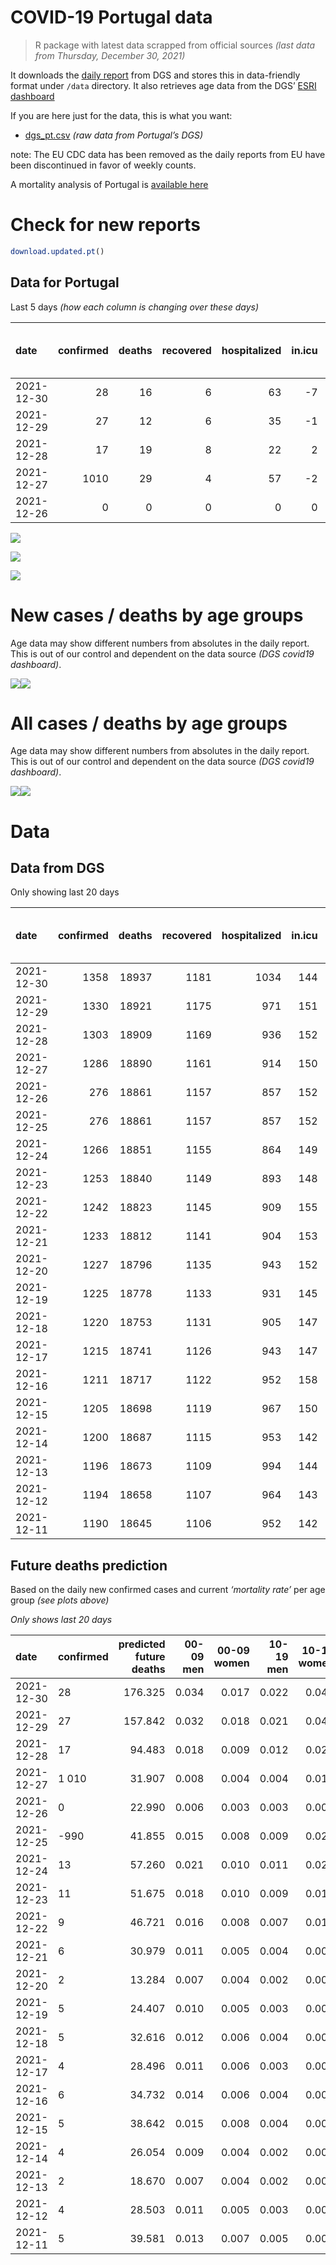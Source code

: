 COVID-19 Portugal data
================

> R package with latest data scrapped from official sources *(last data
> from Thursday, December 30, 2021)*

It downloads the [daily
report](https://covid19.min-saude.pt/relatorio-de-situacao/) from DGS
and stores this in data-friendly format under `/data` directory. It also
retrieves age data from the DGS’ [ESRI
dashboard](https://covid19.min-saude.pt/ponto-de-situacao-atual-em-portugal/)

If you are here just for the data, this is what you want:

-   [dgs\_pt.csv](raw/master/data/dgs_pt.csv) *(raw data from Portugal’s
    DGS)*

note: The EU CDC data has been removed as the daily reports from EU have
been discontinued in favor of weekly counts.

A mortality analysis of Portugal is [available
here](https://averissimo.github.io/covid19-analysis/mortality.html)

# Check for new reports

``` r
download.updated.pt()
```

## Data for Portugal

Last 5 days *(how each column is changing over these days)*

| date       | confirmed | deaths | recovered | hospitalized | in.icu | first vaccine | second vaccine | confirmed m 00-09 | confirmed w 00-09 | confirmed m 10-19 | confirmed w 10-19 | confirmed m 20-29 | confirmed w 20-29 | confirmed m 30-39 | confirmed w 30-39 | confirmed m 40-49 | confirmed w 40-49 | confirmed m 50-59 | confirmed w 50-59 | confirmed m 60-69 | confirmed w 60-69 | confirmed m 70-79 | confirmed w 70-79 | confirmed m 80+ | confirmed w 80+ | death m 00-09 | death w 00-09 | death m 10-19 | death w 10-19 | death m 20-29 | death w 20-29 | death m 30-39 | death w 30-39 | death m 40-49 | death w 40-49 | death m 50-59 | death w 50-59 | death m 60-69 | death w 60-69 | death m 70-79 | death w 70-79 | death m 80+ | death w 80+ |
|:-----------|----------:|-------:|----------:|-------------:|-------:|--------------:|---------------:|------------------:|------------------:|------------------:|------------------:|------------------:|------------------:|------------------:|------------------:|------------------:|------------------:|------------------:|------------------:|------------------:|------------------:|------------------:|------------------:|----------------:|----------------:|--------------:|--------------:|--------------:|--------------:|--------------:|--------------:|--------------:|--------------:|--------------:|--------------:|--------------:|--------------:|--------------:|--------------:|--------------:|--------------:|------------:|------------:|
| 2021-12-30 |        28 |     16 |         6 |           63 |     -7 |            NA |             NA |               811 |               769 |              1593 |              1759 |              2844 |              2891 |              2349 |              2410 |              2335 |              2948 |              1931 |              2291 |              1048 |              1182 |               428 |               523 |             184 |             322 |             0 |             0 |             0 |             0 |             0 |             0 |             0 |             0 |             0 |             0 |             2 |             0 |             0 |             0 |             3 |             2 |           6 |           3 |
| 2021-12-29 |        27 |     12 |         6 |           35 |     -1 |            NA |             NA |               766 |               848 |              1512 |              1649 |              2611 |              2759 |              2154 |              2416 |              2261 |              2798 |              1754 |              2030 |               957 |              1037 |               390 |               452 |             179 |             260 |             0 |             0 |             0 |             0 |             0 |             0 |             0 |             0 |             0 |             0 |             0 |             0 |             2 |             0 |             1 |             3 |           2 |           4 |
| 2021-12-28 |        17 |     19 |         8 |           22 |      2 |            NA |             NA |               426 |               414 |               895 |               977 |              1800 |              1830 |              1402 |              1525 |              1511 |              1769 |              1187 |              1345 |               638 |               666 |               227 |               242 |             107 |             145 |             0 |             0 |             0 |             0 |             0 |             0 |             0 |             0 |             0 |             0 |             0 |             1 |             4 |             2 |             3 |             1 |           3 |           5 |
| 2021-12-27 |      1010 |     29 |         4 |           57 |     -2 |            NA |             NA |               189 |               195 |               325 |               430 |               704 |               753 |               577 |               540 |               565 |               619 |               364 |               398 |               199 |               221 |                70 |                72 |              41 |              52 |             0 |             0 |             0 |             0 |             0 |             0 |             0 |             0 |             0 |             0 |             1 |             0 |             2 |             0 |             3 |             1 |           7 |           2 |
| 2021-12-26 |         0 |      0 |         0 |            0 |      0 |            NA |             NA |               152 |               133 |               204 |               238 |               385 |               463 |               325 |               323 |               304 |               332 |               243 |               223 |               127 |               110 |                48 |                42 |              30 |              51 |             0 |             0 |             0 |             0 |             0 |             0 |             0 |             0 |             0 |             0 |             0 |             0 |             0 |             1 |             2 |             2 |           6 |           2 |

![](README_files/figure-gfm/totals-1.svg)<!-- -->

![](README_files/figure-gfm/differential-1.svg)<!-- -->

![](README_files/figure-gfm/differential_7days-1.svg)<!-- -->

# New cases / deaths by age groups

Age data may show different numbers from absolutes in the daily report.
This is out of our control and dependent on the data source *(DGS
covid19 dashboard)*.

![](README_files/figure-gfm/new_cases_deaths-1.svg)<!-- -->![](README_files/figure-gfm/new_cases_deaths-2.svg)<!-- -->

# All cases / deaths by age groups

Age data may show different numbers from absolutes in the daily report.
This is out of our control and dependent on the data source *(DGS
covid19 dashboard)*.

![](README_files/figure-gfm/total_cases_deaths-1.svg)<!-- -->![](README_files/figure-gfm/total_cases_deaths-2.svg)<!-- -->

# Data

## Data from DGS

Only showing last 20 days

| date       | confirmed | deaths | recovered | hospitalized | in.icu | confirmed m 00-09 | confirmed w 00-09 | confirmed m 10-19 | confirmed w 10-19 | confirmed m 20-29 | confirmed w 20-29 | confirmed m 30-39 | confirmed w 30-39 | confirmed m 40-49 | confirmed w 40-49 | confirmed m 50-59 | confirmed w 50-59 | confirmed m 60-69 | confirmed w 60-69 | confirmed m 70-79 | confirmed w 70-79 | confirmed m 80+ | confirmed w 80+ | death m 00-09 | death w 00-09 | death m 10-19 | death w 10-19 | death m 20-29 | death w 20-29 | death m 30-39 | death w 30-39 | death m 40-49 | death w 40-49 | death m 50-59 | death w 50-59 | death m 60-69 | death w 60-69 | death m 70-79 | death w 70-79 | death m 80+ | death w 80+ | first vaccine | second vaccine |
|:-----------|----------:|-------:|----------:|-------------:|-------:|------------------:|------------------:|------------------:|------------------:|------------------:|------------------:|------------------:|------------------:|------------------:|------------------:|------------------:|------------------:|------------------:|------------------:|------------------:|------------------:|----------------:|----------------:|--------------:|--------------:|--------------:|--------------:|--------------:|--------------:|--------------:|--------------:|--------------:|--------------:|--------------:|--------------:|--------------:|--------------:|--------------:|--------------:|------------:|------------:|--------------:|---------------:|
| 2021-12-30 |      1358 |  18937 |      1181 |         1034 |    144 |             47830 |             46310 |             73467 |             73495 |            112090 |            113036 |             96661 |            106369 |            100289 |            121220 |             82462 |            101239 |             59173 |             64625 |             36082 |             40391 |           28063 |           54894 |             2 |             1 |             1 |             2 |             8 |             5 |            27 |            21 |           117 |            74 |           388 |           163 |          1208 |           534 |          2545 |          1553 |        5650 |        6638 |            NA |             NA |
| 2021-12-29 |      1330 |  18921 |      1175 |          971 |    151 |             47019 |             45541 |             71874 |             71736 |            109246 |            110145 |             94312 |            103959 |             97954 |            118272 |             80531 |             98948 |             58125 |             63443 |             35654 |             39868 |           27879 |           54572 |             2 |             1 |             1 |             2 |             8 |             5 |            27 |            21 |           117 |            74 |           386 |           163 |          1208 |           534 |          2542 |          1551 |        5644 |        6635 |            NA |             NA |
| 2021-12-28 |      1303 |  18909 |      1169 |          936 |    152 |             46253 |             44693 |             70362 |             70087 |            106635 |            107386 |             92158 |            101543 |             95693 |            115474 |             78777 |             96918 |             57168 |             62406 |             35264 |             39416 |           27700 |           54312 |             2 |             1 |             1 |             2 |             8 |             5 |            27 |            21 |           117 |            74 |           386 |           163 |          1206 |           534 |          2541 |          1548 |        5642 |        6631 |            NA |             NA |
| 2021-12-27 |      1286 |  18890 |      1161 |          914 |    150 |             45827 |             44279 |             69467 |             69110 |            104835 |            105556 |             90756 |            100018 |             94182 |            113705 |             77590 |             95573 |             56530 |             61740 |             35037 |             39174 |           27593 |           54167 |             2 |             1 |             1 |             2 |             8 |             5 |            27 |            21 |           117 |            74 |           386 |           162 |          1202 |           532 |          2538 |          1547 |        5639 |        6626 |            NA |             NA |
| 2021-12-26 |       276 |  18861 |      1157 |          857 |    152 |             45638 |             44084 |             69142 |             68680 |            104131 |            104803 |             90179 |             99478 |             93617 |            113086 |             77226 |             95175 |             56331 |             61519 |             34967 |             39102 |           27552 |           54115 |             2 |             1 |             1 |             2 |             8 |             5 |            27 |            21 |           117 |            74 |           385 |           162 |          1200 |           532 |          2535 |          1546 |        5632 |        6624 |            NA |             NA |
| 2021-12-25 |       276 |  18861 |      1157 |          857 |    152 |             45486 |             43951 |             68938 |             68442 |            103746 |            104340 |             89854 |             99155 |             93313 |            112754 |             76983 |             94952 |             56204 |             61409 |             34919 |             39060 |           27522 |           54064 |             2 |             1 |             1 |             2 |             8 |             5 |            27 |            21 |           117 |            74 |           385 |           162 |          1200 |           531 |          2533 |          1544 |        5626 |        6622 |            NA |             NA |
| 2021-12-24 |      1266 |  18851 |      1155 |          864 |    149 |             45129 |             43567 |             68306 |             67707 |            102661 |            103225 |             89012 |             98242 |             92443 |            111882 |             76358 |             94323 |             55908 |             61079 |             34821 |             38937 |           27486 |           53997 |             2 |             1 |             1 |             2 |             8 |             5 |            27 |            21 |           117 |            74 |           385 |           162 |          1199 |           531 |          2532 |          1543 |        5624 |        6617 |            NA |             NA |
| 2021-12-23 |      1253 |  18840 |      1149 |          893 |    148 |             44631 |             43096 |             67487 |             66798 |            101182 |            101749 |             87902 |             97080 |             91375 |            110704 |             75615 |             93542 |             55504 |             60689 |             34677 |             38793 |           27423 |           53915 |             2 |             1 |             1 |             2 |             8 |             5 |            27 |            21 |           117 |            73 |           384 |           162 |          1199 |           531 |          2530 |          1542 |        5622 |        6613 |            NA |             NA |
| 2021-12-22 |      1242 |  18823 |      1145 |          909 |    155 |             44204 |             42647 |             66845 |             66101 |             99986 |            100590 |             86950 |             96208 |             90495 |            109742 |             75034 |             92923 |             55148 |             60363 |             34555 |             38650 |           27375 |           53816 |             2 |             1 |             1 |             2 |             8 |             5 |            27 |            21 |           117 |            73 |           383 |           162 |          1196 |           531 |          2527 |          1538 |        5620 |        6609 |            NA |             NA |
| 2021-12-21 |      1233 |  18812 |      1141 |          904 |    153 |             43825 |             42264 |             66322 |             65571 |             99044 |             99632 |             86156 |             95469 |             89711 |            108929 |             74518 |             92357 |             54830 |             60059 |             34444 |             38519 |           27324 |           53739 |             2 |             1 |             1 |             2 |             8 |             5 |            27 |            21 |           117 |            73 |           383 |           162 |          1194 |           531 |          2526 |          1536 |        5618 |        6605 |            NA |             NA |
| 2021-12-20 |      1227 |  18796 |      1135 |          943 |    152 |             43567 |             42020 |             66036 |             65236 |             98460 |             99053 |             85656 |             94978 |             89212 |            108406 |             74169 |             91969 |             54607 |             59842 |             34384 |             38420 |           27295 |           53679 |             2 |             1 |             1 |             2 |             8 |             5 |            27 |            21 |           117 |            73 |           383 |           162 |          1192 |           531 |          2524 |          1535 |        5612 |        6600 |            NA |             NA |
| 2021-12-19 |      1225 |  18778 |      1133 |          931 |    145 |             43407 |             41846 |             65896 |             65059 |             98193 |             98801 |             85450 |             94730 |             88989 |            108161 |             73971 |             91797 |             54528 |             59752 |             34348 |             38380 |           27280 |           53662 |             2 |             1 |             1 |             2 |             8 |             5 |            27 |            21 |           116 |            73 |           383 |           162 |          1191 |           531 |          2520 |          1534 |        5609 |        6592 |            NA |             NA |
| 2021-12-18 |      1220 |  18753 |      1131 |          905 |    147 |             43164 |             41621 |             65639 |             64797 |             97800 |             98458 |             85082 |             94404 |             88634 |            107743 |             73674 |             91542 |             54384 |             59580 |             34278 |             38308 |           27258 |           53619 |             2 |             1 |             1 |             2 |             8 |             5 |            27 |            21 |           116 |            73 |           382 |           162 |          1186 |           530 |          2517 |          1534 |        5601 |        6585 |            NA |             NA |
| 2021-12-17 |      1215 |  18741 |      1126 |          943 |    147 |             42874 |             41334 |             65344 |             64508 |             97299 |             98023 |             84670 |             93976 |             88231 |            107288 |             73387 |             91222 |             54193 |             59394 |             34203 |             38208 |           27220 |           53557 |             2 |             1 |             1 |             2 |             8 |             5 |            27 |            21 |           116 |            73 |           381 |           162 |          1184 |           530 |          2515 |          1531 |        5598 |        6584 |            NA |             NA |
| 2021-12-16 |      1211 |  18717 |      1122 |          952 |    158 |             42607 |             41064 |             65103 |             64280 |             96834 |             97643 |             84312 |             93595 |             87841 |            106876 |             73114 |             90911 |             53971 |             59180 |             34129 |             38126 |           27192 |           53512 |             2 |             1 |             1 |             2 |             8 |             5 |            27 |            21 |           116 |            73 |           380 |           160 |          1183 |           528 |          2511 |          1529 |        5592 |        6578 |            NA |             NA |
| 2021-12-15 |      1205 |  18698 |      1119 |          967 |    150 |             42263 |             40769 |             64807 |             63980 |             96388 |             97222 |             83911 |             93186 |             87475 |            106429 |             72796 |             90572 |             53738 |             58953 |             34020 |             38032 |           27159 |           53453 |             2 |             1 |             1 |             2 |             8 |             5 |            27 |            20 |           116 |            73 |           379 |           160 |          1182 |           528 |          2510 |          1528 |        5586 |        6570 |            NA |             NA |
| 2021-12-14 |      1200 |  18687 |      1115 |          953 |    142 |             41897 |             40395 |             64516 |             63649 |             95901 |             96822 |             83480 |             92707 |             87012 |            105881 |             72430 |             90147 |             53484 |             58687 |             33928 |             37920 |           27110 |           53395 |             2 |             1 |             1 |             1 |             8 |             5 |            27 |            20 |           116 |            73 |           378 |           160 |          1182 |           528 |          2507 |          1525 |        5585 |        6568 |            NA |             NA |
| 2021-12-13 |      1196 |  18673 |      1109 |          994 |    144 |             41677 |             40187 |             64336 |             63489 |             95602 |             96575 |             83174 |             92448 |             86693 |            105549 |             72221 |             89898 |             53295 |             58504 |             33846 |             37845 |           27085 |           53355 |             2 |             1 |             1 |             1 |             8 |             5 |            27 |            20 |           115 |            73 |           378 |           160 |          1180 |           528 |          2506 |          1522 |        5583 |        6563 |            NA |             NA |
| 2021-12-12 |      1194 |  18658 |      1107 |          964 |    143 |             41513 |             40013 |             64219 |             63369 |             95434 |             96416 |             83011 |             92287 |             86504 |            105358 |             72058 |             89738 |             53177 |             58401 |             33796 |             37787 |           27066 |           53319 |             2 |             1 |             1 |             1 |             8 |             5 |            27 |            20 |           115 |            72 |           378 |           160 |          1177 |           527 |          2502 |          1521 |        5580 |        6561 |            NA |             NA |
| 2021-12-11 |      1190 |  18645 |      1106 |          952 |    142 |             41258 |             39762 |             64012 |             63166 |             95079 |             96180 |             82752 |             92010 |             86161 |            105042 |             71792 |             89465 |             52988 |             58207 |             33707 |             37694 |           27038 |           53277 |             2 |             1 |             1 |             1 |             8 |             5 |            27 |            20 |           115 |            72 |           378 |           160 |          1176 |           526 |          2497 |          1520 |        5578 |        6558 |            NA |             NA |

## Future deaths prediction

Based on the daily new confirmed cases and current *‘mortality rate’*
per age group *(see plots above)*

*Only shows last 20 days*

| date       | confirmed | predicted future deaths | 00-09 men | 00-09 women | 10-19 men | 10-19 women | 20-29 men | 20-29 women | 30-39 men | 30-39 women | 40-49 men | 40-49 women | 50-59 men | 50-59 women | 60-69 men | 60-69 women | 70-79 men | 70-79 women | 80+ men | 80+ women |
|:-----------|:----------|------------------------:|----------:|------------:|----------:|------------:|----------:|------------:|----------:|------------:|----------:|------------:|----------:|------------:|----------:|------------:|----------:|------------:|--------:|----------:|
| 2021-12-30 | 28        |                 176.325 |     0.034 |       0.017 |     0.022 |       0.048 |     0.203 |       0.128 |     0.656 |       0.476 |     2.724 |       1.800 |     9.086 |       3.689 |    21.395 |       9.767 |    30.188 |      20.109 |  37.045 |    38.938 |
| 2021-12-29 | 27        |                 157.842 |     0.032 |       0.018 |     0.021 |       0.045 |     0.186 |       0.122 |     0.602 |       0.477 |     2.638 |       1.708 |     8.253 |       3.268 |    19.537 |       8.569 |    27.508 |      17.379 |  36.039 |    31.440 |
| 2021-12-28 | 17        |                  94.483 |     0.018 |       0.009 |     0.012 |       0.027 |     0.128 |       0.081 |     0.392 |       0.301 |     1.763 |       1.080 |     5.585 |       2.166 |    13.025 |       5.503 |    16.011 |       9.305 |  21.543 |    17.534 |
| 2021-12-27 | 1 010     |                  31.907 |     0.008 |       0.004 |     0.004 |       0.012 |     0.050 |       0.033 |     0.161 |       0.107 |     0.659 |       0.378 |     1.713 |       0.641 |     4.063 |       1.826 |     4.937 |       2.768 |   8.255 |     6.288 |
| 2021-12-26 | 0         |                  22.990 |     0.006 |       0.003 |     0.003 |       0.006 |     0.027 |       0.020 |     0.091 |       0.064 |     0.355 |       0.203 |     1.143 |       0.359 |     2.593 |       0.909 |     3.386 |       1.615 |   6.040 |     6.167 |
| 2021-12-25 | -990      |                  41.855 |     0.015 |       0.008 |     0.009 |       0.020 |     0.077 |       0.049 |     0.235 |       0.180 |     1.015 |       0.532 |     2.941 |       1.013 |     6.043 |       2.727 |     6.912 |       4.729 |   7.248 |     8.102 |
| 2021-12-24 | 13        |                  57.260 |     0.021 |       0.010 |     0.011 |       0.025 |     0.106 |       0.065 |     0.310 |       0.229 |     1.246 |       0.719 |     3.496 |       1.257 |     8.248 |       3.223 |    10.157 |       5.537 |  12.684 |     9.916 |
| 2021-12-23 | 11        |                  51.675 |     0.018 |       0.010 |     0.009 |       0.019 |     0.085 |       0.051 |     0.266 |       0.172 |     1.027 |       0.587 |     2.734 |       0.997 |     7.268 |       2.694 |     8.605 |       5.498 |   9.664 |    11.971 |
| 2021-12-22 | 9         |                  46.721 |     0.016 |       0.008 |     0.007 |       0.014 |     0.067 |       0.042 |     0.222 |       0.146 |     0.915 |       0.496 |     2.428 |       0.911 |     6.492 |       2.512 |     7.829 |       5.037 |  10.268 |     9.311 |
| 2021-12-21 | 6         |                  30.979 |     0.011 |       0.005 |     0.004 |       0.009 |     0.042 |       0.026 |     0.140 |       0.097 |     0.582 |       0.319 |     1.642 |       0.625 |     4.552 |       1.793 |     4.232 |       3.806 |   5.839 |     7.255 |
| 2021-12-20 | 2         |                  13.284 |     0.007 |       0.004 |     0.002 |       0.005 |     0.019 |       0.011 |     0.058 |       0.049 |     0.260 |       0.150 |     0.932 |       0.277 |     1.613 |       0.744 |     2.539 |       1.538 |   3.020 |     2.056 |
| 2021-12-19 | 5         |                  24.407 |     0.010 |       0.005 |     0.003 |       0.007 |     0.028 |       0.015 |     0.103 |       0.064 |     0.414 |       0.255 |     1.397 |       0.411 |     2.940 |       1.421 |     4.937 |       2.768 |   4.429 |     5.200 |
| 2021-12-18 | 5         |                  32.616 |     0.012 |       0.006 |     0.004 |       0.008 |     0.036 |       0.019 |     0.115 |       0.084 |     0.470 |       0.278 |     1.350 |       0.515 |     3.899 |       1.537 |     5.290 |       3.845 |   7.651 |     7.497 |
| 2021-12-17 | 4         |                  28.496 |     0.011 |       0.006 |     0.003 |       0.006 |     0.033 |       0.017 |     0.100 |       0.075 |     0.455 |       0.252 |     1.285 |       0.501 |     4.532 |       1.768 |     5.220 |       3.153 |   5.637 |     5.442 |
| 2021-12-16 | 6         |                  34.732 |     0.014 |       0.006 |     0.004 |       0.008 |     0.032 |       0.019 |     0.112 |       0.081 |     0.427 |       0.273 |     1.496 |       0.546 |     4.757 |       1.876 |     7.688 |       3.614 |   6.644 |     7.135 |
| 2021-12-15 | 5         |                  38.642 |     0.015 |       0.008 |     0.004 |       0.009 |     0.035 |       0.018 |     0.120 |       0.095 |     0.540 |       0.335 |     1.722 |       0.684 |     5.185 |       2.198 |     6.489 |       4.306 |   9.865 |     7.014 |
| 2021-12-14 | 4         |                  26.054 |     0.009 |       0.004 |     0.002 |       0.004 |     0.021 |       0.011 |     0.085 |       0.051 |     0.372 |       0.203 |     0.983 |       0.401 |     3.858 |       1.512 |     5.784 |       2.884 |   5.033 |     4.837 |
| 2021-12-13 | 2         |                  18.670 |     0.007 |       0.004 |     0.002 |       0.003 |     0.012 |       0.007 |     0.046 |       0.032 |     0.220 |       0.117 |     0.767 |       0.258 |     2.409 |       0.851 |     3.527 |       2.230 |   3.825 |     4.353 |
| 2021-12-12 | 4         |                  28.503 |     0.011 |       0.005 |     0.003 |       0.006 |     0.025 |       0.010 |     0.072 |       0.055 |     0.400 |       0.193 |     1.252 |       0.440 |     3.858 |       1.603 |     6.278 |       3.576 |   5.637 |     5.079 |
| 2021-12-11 | 5         |                  39.581 |     0.013 |       0.007 |     0.005 |       0.008 |     0.030 |       0.015 |     0.116 |       0.080 |     0.506 |       0.324 |     1.426 |       0.592 |     5.022 |       2.338 |     8.817 |       4.691 |   8.456 |     7.135 |
